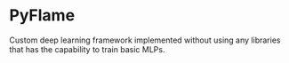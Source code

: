# PyFlame
 Custom deep learning framework implemented without using any libraries that has the capability to train basic MLPs. 
